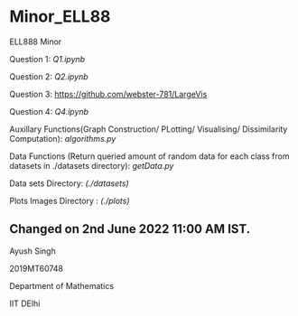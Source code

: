 # Minor_ELL88

ELL888 Minor

Question 1: *Q1.ipynb*

Question 2: *Q2.ipynb*

Question 3: https://github.com/webster-781/LargeVis

Question 4: *Q4.ipynb*

Auxillary Functions(Graph Construction/ PLotting/ Visualising/ Dissimilarity Computation): *algorithms.py*

Data Functions (Return queried amount of random data for each class from datasets in ./datasets directory): *getData.py* 

Data sets Directory: *(./datasets)*

Plots Images Directory : *(./plots)*

Changed on 2nd June 2022 11:00 AM IST.
---

Ayush Singh

2019MT60748

Department of Mathematics

IIT DElhi
